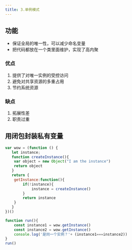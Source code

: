 ```yaml
---
title: 3.单例模式
---
```

## 功能
* 保证全局的唯一性，可以减少命名变量
* 把代码都放在一个类里面维护，实现了高内聚

### 优点
1. 提供了对唯一实例的受控访问
2. 避免对共享资源的多重占用
3. 节约系统资源

### 缺点
1. 拓展性差
2. 职责过重

## 用闭包封装私有变量
```js
var wow = (function () {
   let instance;
   function createInstance(){
    var object = new Object("I am the instance")
    return object
   }
   return {
    getInstance:function(){
        if(!instance){
            instance = createInstance()
        }
        return instance
    }
   }
})()

function run(){
    const instance1 = wow.getInstance()
    const instance2 = wow.getInstance()
    console.log('是同一个实例？'+ (instance1===instance2))
}
run()
```